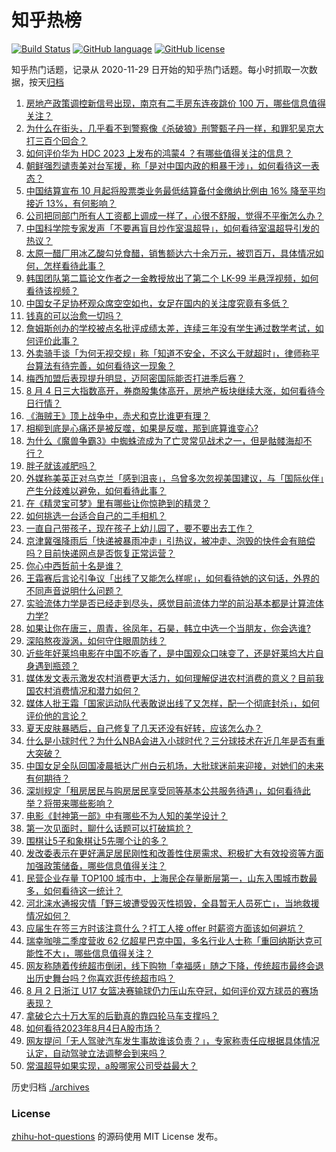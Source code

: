 # 知乎热榜
[![Build Status](https://github.com/ToWeLong/zhihu-hot-questions/workflows/CI/badge.svg)](https://github.com/ToWeLong/zhihu-hot-questions/actions)
[![GitHub language](https://img.shields.io/badge/language-golang-orange.svg)](https://golang.org/)
[![GitHub license](https://img.shields.io/github/license/ToWeLong/zhihu-hot-questions)](https://github.com/ToWeLong/zhihu-hot-questions/blob/main/LICENSE)

知乎热门话题，记录从 2020-11-29 日开始的知乎热门话题。每小时抓取一次数据，按天[归档](./archives)

<!-- BEGIN -->

1. [房地产政策调控新信号出现，南京有二手房东连夜跳价 100 万，哪些信息值得关注？](https://www.zhihu.com/question/615407704)
1. [为什么在街头，几乎看不到警察像《杀破狼》刑警甄子丹一样，和罪犯吴京大打三百个回合？](https://www.zhihu.com/question/615207570)
1. [如何评价华为 HDC 2023 上发布的鸿蒙4 ？有哪些值得关注的信息？](https://www.zhihu.com/question/615585225)
1. [朝鲜强烈谴责美对台军援，称「是对中国内政的粗暴干涉」，如何看待这一表态？](https://www.zhihu.com/question/615583009)
1. [中国结算宣布 10 月起将股票类业务最低结算备付金缴纳比例由 16% 降至平均接近 13%，有何影响？](https://www.zhihu.com/question/615536954)
1. [公司把同部门所有人工资都上调成一样了，心很不舒服，觉得不平衡怎么办？](https://www.zhihu.com/question/615460331)
1. [中国科学院专家发声「不要再盲目炒作室温超导」，如何看待室温超导引发的热议？](https://www.zhihu.com/question/615588028)
1. [太原一醋厂用冰乙酸勾兑食醋，销售额达六十余万元，被罚百万，具体情况如何，怎样看待此事？](https://www.zhihu.com/question/615419768)
1. [韩国团队第二篇论文作者之一金教授放出了第二个 LK-99 半悬浮视频，如何看待该视频？](https://www.zhihu.com/question/615553641)
1. [中国女子足协杯观众席空空如也，女足在国内的关注度究竟有多低？](https://www.zhihu.com/question/615221210)
1. [钱真的可以治愈一切吗？](https://www.zhihu.com/question/606531916)
1. [詹姆斯创办的学校被点名批评成绩太差，连续三年没有学生通过数学考试，如何评价此事？](https://www.zhihu.com/question/615564544)
1. [外卖骑手谈「为何无视交规」称「知道不安全，不这么干就超时」，律师称平台算法有待完善，如何看待这一现象？](https://www.zhihu.com/question/615395500)
1. [梅西加盟后表现提升明显，迈阿密国际能否打进季后赛？](https://www.zhihu.com/question/614111303)
1. [8 月 4 日三大指数高开，券商股集体高开，房地产板块继续大涨，如何看待今日行情？](https://www.zhihu.com/question/615572949)
1. [《海贼王》顶上战争中，赤犬和克比谁更有理？](https://www.zhihu.com/question/310273137)
1. [相柳到底是心痛还是被反噬，如果是反噬，那到底算谁变心?](https://www.zhihu.com/question/615345354)
1. [为什么《魔兽争霸3》中蜘蛛流成为了亡灵常见战术之一，但是骷髅海却不行？](https://www.zhihu.com/question/615339437)
1. [胖子就该减肥吗？](https://www.zhihu.com/question/615157635)
1. [外媒称美英正对乌克兰「感到沮丧」，乌曾多次忽视美国建议，与「国际伙伴」产生分歧难以避免，如何看待此事？](https://www.zhihu.com/question/615401743)
1. [在《精灵宝可梦》里有哪些让你惊艳到的精灵？](https://www.zhihu.com/question/304340272)
1. [如何挑选一台适合自己的二手相机？](https://www.zhihu.com/question/323124688)
1. [一直自己带孩子，现在孩子上幼儿园了，要不要出去工作？](https://www.zhihu.com/question/606243430)
1. [京津冀强降雨后「快递被暴雨冲走」引热议，被冲走、泡毁的快件会有赔偿吗？目前快递网点是否恢复正常运营？](https://www.zhihu.com/question/615417895)
1. [你心中西哲前十名是谁？](https://www.zhihu.com/question/488891804)
1. [王霜赛后言论引争议「出线了又能怎么样呢」，如何看待她的这句话，外界的不同声音说明什么问题？](https://www.zhihu.com/question/615578236)
1. [实验流体力学是否已经走到尽头，感觉目前流体力学的前沿基本都是计算流体力学?](https://www.zhihu.com/question/603680021)
1. [如果让你在唐三，周青，徐凤年，石昊，韩立中选一个当朋友，你会选谁?](https://www.zhihu.com/question/614518081)
1. [深陷熬夜漩涡，如何守住眼周防线？](https://www.zhihu.com/question/615450194)
1. [近些年好莱坞电影在中国不吃香了，是中国观众口味变了，还是好莱坞大片自身遇到瓶颈？](https://www.zhihu.com/question/614717937)
1. [媒体发文表示激发农村消费更大活力，如何理解促进农村消费的意义？目前我国农村消费情况和潜力如何？](https://www.zhihu.com/question/615584121)
1. [媒体人批王霜「国家运动队代表敢说出线了又怎样，配一个彻底封杀」，如何评价他的言论？](https://www.zhihu.com/question/615411150)
1. [夏天皮肤暴晒后，自己修复了几天还没有好转，应该怎么办？](https://www.zhihu.com/question/611501301)
1. [什么是小球时代？为什么NBA会进入小球时代？三分球技术在近几年是否有重大突破？](https://www.zhihu.com/question/306185682)
1. [中国女足全队回国凌晨抵达广州白云机场，大批球迷前来迎接，对她们的未来有何期待？](https://www.zhihu.com/question/615565025)
1. [深圳规定「租房居民与购房居民享受同等基本公共服务待遇」，如何看待此举？将带来哪些影响？](https://www.zhihu.com/question/615222560)
1. [电影《封神第一部》中有哪些不为人知的美学设计？](https://www.zhihu.com/question/612337049)
1. [第一次见面时，聊什么话题可以打破尴尬？](https://www.zhihu.com/question/613870718)
1. [围棋让5子和象棋让5先哪个让的多？](https://www.zhihu.com/question/605192297)
1. [发改委表示在更好满足居民刚性和改善性住房需求、积极扩大有效投资等方面加强政策储备，哪些信息值得关注？](https://www.zhihu.com/question/615584092)
1. [民营企业存量 TOP100 城市中，上海民企存量断层第一，山东入围城市数最多，如何看待这一统计？](https://www.zhihu.com/question/615242871)
1. [河北涞水通报灾情「野三坡遭受毁灭性损毁，全县暂无人员死亡」，当地救援情况如何？](https://www.zhihu.com/question/615572228)
1. [应届生在签三方时该注意什么？打工人接 offer 时薪资方面该如何避坑？](https://www.zhihu.com/question/615401702)
1. [瑞幸咖啡二季度营收 62 亿超星巴克中国，多名行业人士称「重回纳斯达克可能性不大」，哪些信息值得关注？](https://www.zhihu.com/question/615414162)
1. [网友称随着传统超市倒闭，线下购物「幸福感」随之下降，传统超市最终会退出历史舞台吗？你喜欢逛传统超市吗？](https://www.zhihu.com/question/615217712)
1. [8 月 2 日浙江 U17 女篮决赛输球仍力压山东夺冠，如何评价双方球员的赛场表现？](https://www.zhihu.com/question/615422000)
1. [拿破仑六十万大军的后勤真的靠四轮马车支撑吗？](https://www.zhihu.com/question/570716440)
1. [如何看待2023年8月4日A股市场？](https://www.zhihu.com/question/615568187)
1. [网友提问「无人驾驶汽车发生事故谁该负责？」，专家称责任应根据具体情况认定，自动驾驶立法调整会到来吗？](https://www.zhihu.com/question/615412178)
1. [常温超导如果实现，a股哪家公司受益最大？](https://www.zhihu.com/question/614135469)

<!-- END -->

历史归档 [./archives](./archives)


### License
[zhihu-hot-questions](https://github.com/towelong/zhihu-hot-questions) 的源码使用 MIT License 发布。